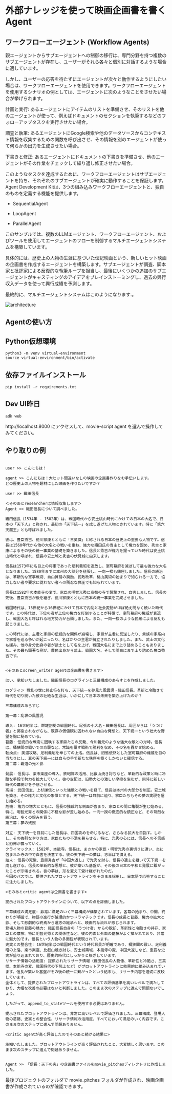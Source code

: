 # 外部ナレッジを使って映画企画書を書くAgent


## ワークフローエージェント (Workflow Agents)
親エージェントからサブエージェントへの制御の移行は、専門分野を持つ複数のサブエージェントが存在し、ユーザーがそれら各々と個別に対話するような場合に適しています。

しかし、ユーザーの応答を待たずにエージェントが次々と動作するようにしたい場合は、ワークフローエージェントを使用できます。ワークフローエージェントを使用するシナリオの例としては、エージェントに次のようなことをさせたい場合が挙げられます。

計画と実行: あるエージェントにアイテムのリストを準備させ、そのリストを他のエージェントが使って、例えばドキュメントのセクションを執筆するなどのフォローアップタスクを実行させたい場合。

調査と執筆: あるエージェントにGoogle検索や他のデータソースからコンテキスト情報を収集するための関数を呼び出させ、その情報を別のエージェントが使って何らかの出力を生成させたい場合。

下書きと修正: あるエージェントにドキュメントの下書きを準備させ、他のエージェントがその作業をチェックして繰り返し修正させたい場合。

このようなタスクを達成するために、ワークフローエージェントはサブエージェントを持ち、それぞれのサブエージェントが確実に動作することを保証します。Agent Development Kitは、3つの組み込みワークフローエージェントと、独自のものを定義する機能を提供します。

- SequentialAgent

- LoopAgent

- ParallelAgent

このサンプルでは、複数のLLMエージェント、ワークフローエージェント、およびツールを使用してエージェントのフローを制御するマルチエージェントシステムを構築しています。

具体的には、歴史上の人物の生涯に基づいた伝記映画という、新しいヒット映画の企画書を作成するエージェントを構築します。サブエージェントが調査、脚本家と批評家による反復的な執筆ループを担当し、最後にいくつかの追加のサブエージェントがキャスティングのアイデアをブレインストーミングし、過去の興行収入データを使って興行成績を予測します。

最終的に、マルチエージェントシステムはこのようになります.。


![architecture](/Users/tayzar/Desktop/dev/adk-workshop/movie-script/arch.png)


## Agentの使い方

## Python仮想環境

```shell
python3 -m venv virtual-environment
source virtual-environment/bin/activate
```

## 依存ファイルインストール

```shell
pip install -r requirements.txt 
```

## Dev UI昨日

```shell
adk web
```

http://localhost:8000 にアクセスして、movie-script agent を選んで操作してみてください。

## やり取りの例

```

user >> こんにちは！

agent >> こんにちは！大ヒット間違いなしの映画の企画書作りをお手伝いします。
どの歴史上の人物を題材にした映画を作りたいですか？

user >> 織田信長

＜そのあとresearcherは情報収集します＞
Agent >> 織田信長について調べました。

織田信長（1534年 - 1582年）は、戦国時代から安土桃山時代にかけての日本の大名で、日本の「天下人」と称され、最初の「天下統一」を成し遂げた人物とされています。時に「第六天魔王」とも呼ばれました。

彼は、豊臣秀吉、徳川家康とともに「三英傑」と称される日本の歴史上の重要な人物です。信長は1560年代から他の大名との戦いを重ね、強力な織田氏の当主として権力を固め、秀吉と家康によるその後の統一事業の基礎を築きました。信長と秀吉が権力を握っていた時代は安土桃山時代と呼ばれ、信長の安土城と秀吉の伏見城に由来します。

信長は1573年に名目上の将軍であった足利義昭を追放し、室町幕府を滅ぼして最も強力な大名となりました。1580年までに本州の大部分を征服し、一向一揆も鎮圧しました。信長の統治は、革新的な軍事戦術、自由貿易の奨励、民政改革、桃山美術の始まりで知られる一方で、協力しない者や要求に従わない者への残忍な弾圧でも知られています。

信長は1582年の本能寺の変で、家臣の明智光秀に京都の寺で襲撃され、自害しました。信長の死後、豊臣秀吉が後を継ぎ、徳川家康とともに日本の統一事業を完成させました。

戦国時代は、15世紀から16世紀にかけて日本で内乱と社会変動がほぼ絶え間なく続いた時代です。この時代は、下位の者が上位の権力を打倒することが特徴で、室町幕府の権威が衰退し、戦国大名と呼ばれる地方勢力が台頭しました。また、一向一揆のような民衆による反乱も起こりました。

この時代には、主君と家臣の伝統的な関係が崩壊し、家臣が主君に反逆したり、貴族の家系内で家督を巡る争いが起こったり、名ばかりの主君が擁立されたりしました。また、武士の文化も緩み、他の身分出身の者が武士として名を上げ、戦国大名にまで上り詰めることもありました。その最も顕著な例が、農民出身から武士、戦国大名、そして関白にまで上り詰めた豊臣秀吉です。


<そのあとscreen_writer agentは企画書を書きます>

はい、承知いたしました。織田信長のログラインと三幕構成のあらすじを作成しました。

ログライン 戦乱の世に終止符を打ち、天下統一を夢見た風雲児・織田信長。革新と冷酷さで時代を切り開いた彼の壮絶な生涯は、いかにして日本の未来を築き上げたのか？

三幕構成のあらすじ

第一幕：乱世の風雲児

導入: 16世紀半ば、群雄割拠の戦国時代。尾張の小大名・織田信長は、周囲からは「うつけ者」と揶揄されながらも、既存の価値観に囚われない自由な発想と、天下統一という壮大な野望を胸に秘めている。
葛藤: 伝統的な戦術に固執する家臣たちの反発、今川義元のような強大な敵との対峙。信長は、桶狭間の戦いでの奇襲など、常識を覆す戦術で勝利を収め、その名を轟かせ始める。
転換点: 美濃攻略、足利義昭を奉じての上洛。信長は、旧態依然とした室町幕府の権威を目の当たりにし、真の天下統一には自らの手で新たな秩序を築くしかないと確信する。
第二幕：覇道の光と影

発展: 信長は、楽市楽座の導入、鉄砲隊の活用、比叡山焼き討ちなど、革新的な政策と時に冷酷な手段で勢力を拡大していく。彼の支配は、旧勢力との激しい摩擦を生むが、同時に新しい時代の幕開けを予感させる。
高揚: 武田信玄、上杉謙信といった強敵との戦いを経て、信長は本州の大部分を制圧。安土城を築き、その権力と文化の象徴とする。天下統一は目前に迫り、家臣たちもその夢の実現を信じ始める。
危機: 権力の増大とともに、信長の独裁的な側面が強まり、家臣との間に亀裂が生じ始める。特に、明智光秀との関係に不穏な影が差し始める。一向一揆の徹底的な鎮圧など、その苛烈な統治は、多くの恨みを買う。
第三幕：夢の残照

対立: 天下統一を目前にした信長は、四国攻めを命じるなど、さらなる拡大を目指す。しかし、その強引なやり方は、家臣たちの不満を募らせる。特に、光秀の心には、信長への不信感と恐怖が募っていく。
クライマックス: 1582年、本能寺。信長は、まさかの家臣・明智光秀の裏切りに遭い、炎に包まれた寺の中で自害を決意する。彼の天下統一の夢は、志半ばで潰える。
結末: 信長の死後、豊臣秀吉が「中国大返し」で光秀を討ち、信長の遺志を継いで天下統一を成し遂げる。信長の革新的な思想と、彼が築いた基盤が、その後の日本の平和と発展に繋がったことが示唆される。彼の夢は、形を変えて受け継がれたのだ。
今回のパスでは、提供されたプロットアウトラインをそのまま採用し、日本語で応答することに注力しました。

<そのあとcritic agentは企画書を書きます>

提示されたプロットアウトラインについて、以下の点を評価しました。

三幕構成の満足度: 非常に満足のいく三幕構成が構築されています。各幕の始まり、中間、終わりが明確で、物語の進行が論理的かつドラマチックです。信長の成長と葛藤、権力の拡大と影、そして悲劇的な終焉から遺志の継承へと、映画的な流れが感じられます。
登場人物の葛藤の魅力: 織田信長自身の「うつけ者」からの脱却、革新性と冷酷さの共存、家臣との摩擦、特に明智光秀との関係性など、彼の内面と外面の葛藤がよく描かれており、非常に魅力的です。信長という人物の多面性が表現されています。
史実との整合性: 16世紀半ばの戦国時代という時代背景が明確であり、桶狭間の戦い、足利義昭の上洛、楽市楽座、比叡山焼き討ち、安土城築城、本能寺の変、中国大返しなど、重要な史実が盛り込まれており、歴史的時代にしっかりと根ざしています。
リサーチ情報の活用度: 提供されたリサーチ情報（織田信長の人物像、革新性と冷酷さ、三英傑、本能寺の変、戦国時代の下剋上など）がプロットアウトラインに効果的に組み込まれています。信長が築いた基盤がその後の統一に繋がったという結末も、リサーチ内容を適切に反映しています。
全体として、提供されたプロットアウトラインは、すべての評価基準を高いレベルで満たしており、大幅な改善の必要はないと判断しました。このまま次のステップに進んで問題ないでしょう。

したがって、append_to_stateツールを使用する必要はありません。

提示されたプロットアウトラインは、非常に高いレベルで評価されました。三幕構成、登場人物の葛藤、史実との整合性、リサーチ情報の活用度、すべてにおいて満足のいく内容です。このまま次のステップに進んで問題ありません。

<critic agentが高く評価したのでそのあと続ける結果に>

承知いたしました。プロットアウトラインが高く評価されたこと、大変嬉しく思います。このまま次のステップに進んで問題ありません。


Agent >> 「信長：天下の炎」の企画書ファイルをmovie_pitchesディレクトリに作成しました。
```

最後プロジェクトのフォルダで movie_pitches フォルダが作成され、映画企画書が作成されているのが確認できます。